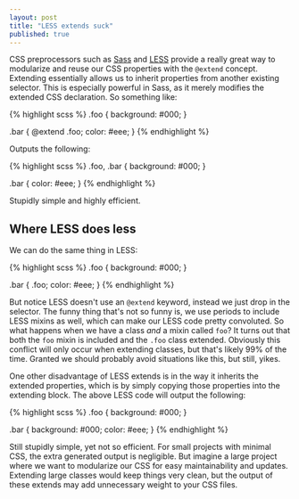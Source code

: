 ```yaml
---
layout: post
title: "LESS extends suck"
published: true
---
```


CSS preprocessors such as [Sass](http://sass-lang.com/) and [LESS](http://lesscss.org/) provide a really great way to modularize and reuse our CSS properties with the `@extend` concept. Extending essentially allows us to inherit properties from another existing selector. This is especially powerful in Sass, as it merely modifies the extended CSS declaration. So something like:

{% highlight scss %}
.foo {
  background: #000;
}

.bar {
  @extend .foo;
  color: #eee;
}
{% endhighlight %}

Outputs the following:

{% highlight scss %}
.foo, .bar {
  background: #000;
}

.bar {
  color: #eee;
}
{% endhighlight %}

Stupidly simple and highly efficient.

## Where LESS does less

We can do the same thing in LESS:

{% highlight scss %}
.foo {
  background: #000;
}

.bar {
  .foo;
  color: #eee;
}
{% endhighlight %}

But notice LESS doesn't use an `@extend` keyword, instead we just drop in the selector. The funny thing that's not so funny is, we use periods to include LESS mixins as well, which can make our LESS code pretty convoluted. So what happens when we have a class _and_ a mixin called `foo`? It turns out that both the `foo` mixin is included and the `.foo` class extended. Obviously this conflict will only occur when extending classes, but that's likely 99% of the time. Granted we should probably avoid situations like this, but still, yikes.

One other disadvantage of LESS extends is in the way it inherits the extended properties, which is by simply copying those properties into the extending block. The above LESS code will output the following:

{% highlight scss %}
.foo {
  background: #000;
}

.bar {
  background: #000;
  color: #eee;
}
{% endhighlight %}

Still stupidly simple, yet not so efficient. For small projects with minimal CSS, the extra generated output is negligible. But imagine a large project where we want to modularize our CSS for easy maintainability and updates. Extending large classes would keep things very clean, but the output of these extends may add unnecessary weight to your CSS files.
